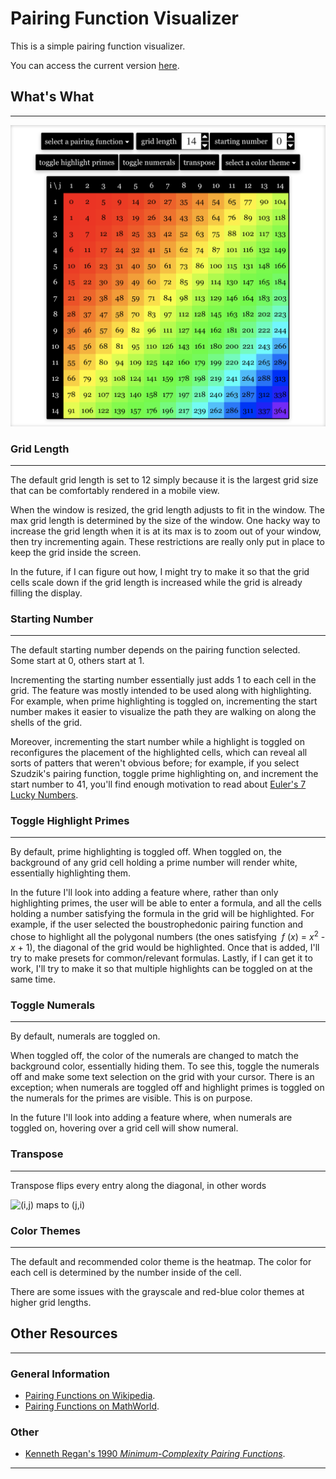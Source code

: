 # Pairing Function Visualizer

This is a simple pairing function visualizer. 

You can access the current version [here](https://www.nikasigua.com/pairing-function-visualizer/).

## What's What

---

![](src/images/display.png)

### Grid Length

---

The default grid length is set to 12 simply because it is the largest grid size
that can be comfortably rendered in a mobile view. 

When the window is resized, the grid length adjusts to fit in the window. The max grid length is determined by the
size of the window. One hacky way to increase the grid length when it is at its
max is to zoom out of your window, then try incrementing again. These restrictions are
really only put in place to keep the grid inside the screen. 

In the future,
if I can figure out how, I might try to make it so that the grid cells scale down if
the grid length is increased while the grid is already filling the display.

### Starting Number

---

The default starting number depends on the pairing function selected.
Some start at 0, others start at 1. 

Incrementing the starting number
essentially just adds 1 to each cell in the grid. The feature was mostly
intended to be used along with highlighting. For example, when prime highlighting
is toggled on, incrementing the start number makes it easier to visualize the path
they are walking on along the shells of the grid. 

Moreover, incrementing the start number while a highlight is toggled on reconfigures the placement of the highlighted
cells, which can reveal all sorts of patters that weren't obvious before; for
example, if you select Szudzik's pairing function, toggle prime highlighting on, and increment
the start number to 41, you'll find enough motivation to  read about
[Euler's 7 Lucky Numbers](https://en.wikipedia.org/wiki/Lucky_numbers_of_Euler).


### Toggle Highlight Primes

---

By default, prime highlighting is toggled off. When toggled on,
the background of any grid cell holding a prime number will render
white, essentially highlighting them. 

In the future I'll look into adding a feature where, rather than
only highlighting primes, the user will be able to enter a
formula, and all the cells holding a number satisfying the formula
in the grid will be highlighted. For example, if the user selected
the boustrophedonic pairing function and chose to highlight all the
polygonal numbers (the ones satisfying
&nbsp;<i>f</i> (<i>x</i>) = <i>x</i><sup>2</sup> - <i>x</i> + 1),
the diagonal of the grid would be highlighted. Once that is added, I'll try to
make presets for common/relevant formulas. Lastly, if I can get it to work,
I'll try to make it so that multiple highlights can be toggled on at
the same time.

### Toggle Numerals

---

By default, numerals are toggled on. 

When toggled off,
the color of the numerals are changed to match the background
color, essentially hiding them.
To see this, toggle the numerals
off and make some text selection on the grid with your cursor.
There is an exception; when numerals are toggled off and highlight
primes is toggled on the numerals for the primes are visible.
This is on purpose. 

In the future I'll look into adding a feature where, when numerals
are toggled on, hovering over a grid cell will show numeral.

### Transpose

---

Transpose flips every entry along the diagonal, in other words 

![(i,j) maps to (j,i)](https://latex.codecogs.com/svg.image?%5Cbegin%7Bbmatrix%7Da%20&b%20%20%20%5C%5Cc%20&d%20%20%20%5C%5C%5Cend%7Bbmatrix%7D%5Cmapsto%20%5Cbegin%7Bbmatrix%7Da%20&c%20%20%20%5C%5Cb%20&d%20%20%20%5C%5C%5Cend%7Bbmatrix%7D)

### Color Themes

---

The default and recommended color theme is the heatmap. The color for each cell is
determined by the number inside of the cell.

There are some issues with the grayscale and red-blue color themes at higher grid lengths.

## Other Resources

---

### General Information

- [Pairing Functions on Wikipedia](https://en.wikipedia.org/wiki/Pairing_function).
- [Pairing Functions on MathWorld](https://mathworld.wolfram.com/PairingFunction.html).

### Other


- [Kenneth Regan's 1990 *Minimum-Complexity Pairing Functions*](https://pdf.sciencedirectassets.com/272574/1-s2.0-S0022000000X00979/1-s2.0-002200009290027G/main.pdf?X-Amz-Security-Token=IQoJb3JpZ2luX2VjELb%2F%2F%2F%2F%2F%2F%2F%2F%2F%2FwEaCXVzLWVhc3QtMSJIMEYCIQDugZG4me37ASratPYfAbx1O4VaNmJ0wQf6W%2B5HzG8%2BbwIhAIuhSONAeUBhjT5Aj5L7UWdnyeHh0Uhoqfo%2B7Chohr3FKvoDCB4QBBoMMDU5MDAzNTQ2ODY1Igx2fPWBfUKdATenPE8q1wPOykjDlGmyW%2BWZu7z8kWWl1jz6%2BooogInKWrKWbEtqpQCjj1n2Zv0Giu6twxVNd07PRiDcUjNupPyt8BtIeIs%2FE9gFcqS4efDsuQ98BraROVFw%2FawxNQbxCcA8Gc5k3R4vHA06dWDcE8OQ5duvTf4Z1iY%2FWl6gqtfkDmBfZ5ieqh0Xozj4fVAyUgIwQvli1qjUNzk2giYA8zkfVg5ngftKNLPPFRQPJ8qXWbsGV4r3xraz9atyH6hFPb5pag%2Ffj4zbeSinvzsF8KV8XXm21shPTzO2%2B%2FpXjSvtFCVnZd%2BOIU8zLhr8SAs0j6ABl%2FzFaQX6uCsywgEuObatvGhD5TJSodFltITdTlY%2FoyXgAKmBWnZhZq1ullycqEZkqzj9BPRbdBfO%2FRB%2BhWyRC8VmUR2FST32aRswrJUS1NZhLSk4UOfN6mJb4cjtMiupfSSwOpCe%2B3ut3e6Z266YlrqN464qA5fmMb3hFX7exXRiqu9fcFhUZTp6WalkwKN%2FCfhKgiktn4PPyNKBQb%2BXrew4syrna5OfSP4ozaXJ2bA0RiqIbwNZbAaGyX7biZJRYb37aTBvrT5SHqjmiFhma%2FLbSVJ4RAiT1GVxEyvkSXaE521GoLGbE4Tcp%2FswpLyuigY6pAE%2BRdzA1TDL17wx5pLX79LrInv4gf2xmzfDj%2FYZ7jNomhXpHf%2BQx73d12e3WDDCYbfZxO7E9oIouud9v6Bq2xYMpD4Pgf3mmxrcwUzH%2FbBPKOeGkEkIpzc9JpzbQiOmZCdDORez7uBXsxckt6yiZwcCx%2B8P6tncHf%2BaUrWuIEOAlDvi55kIFPw9kDIHuKe%2F7wtQAb2muJsVW0k9suSAqpHXGqvSrw%3D%3D&X-Amz-Algorithm=AWS4-HMAC-SHA256&X-Amz-Date=20210922T225501Z&X-Amz-SignedHeaders=host&X-Amz-Expires=300&X-Amz-Credential=ASIAQ3PHCVTYSEK3H3U6%2F20210922%2Fus-east-1%2Fs3%2Faws4_request&X-Amz-Signature=4355423fcb9a551eba1f6ff514f5f9a6e5a081abab4be3b2b7b93132e57978db&hash=dfb796236cac5c1e4dac302fb149fd56ddc7e4efcdd5fc715a8a15a0e0f96c6b&host=68042c943591013ac2b2430a89b270f6af2c76d8dfd086a07176afe7c76c2c61&pii=002200009290027G&tid=spdf-dae7b58d-7ec0-4158-9e5a-b02f5dafcb48&sid=4d6094352662364aa0289a000a293306f326gxrqa&type=client).
---

